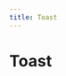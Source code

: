 ```yaml
---
title: Toast
---
```

# Toast

<toast-demo-1></toast-demo-1>
<toast-demo-2></toast-demo-2>
<toast-demo-3></toast-demo-3>